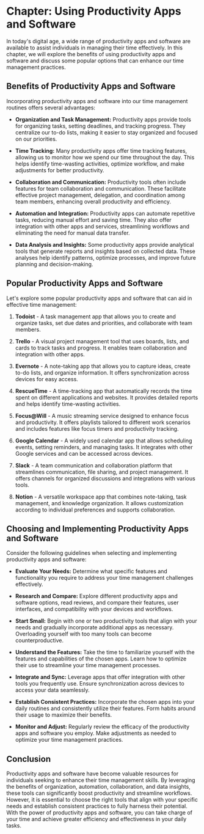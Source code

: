 Chapter: Using Productivity Apps and Software
=============================================

In today's digital age, a wide range of productivity apps and software are available to assist individuals in managing their time effectively. In this chapter, we will explore the benefits of using productivity apps and software and discuss some popular options that can enhance our time management practices.

**Benefits of Productivity Apps and Software**
----------------------------------------------

Incorporating productivity apps and software into our time management routines offers several advantages:

* **Organization and Task Management:** Productivity apps provide tools for organizing tasks, setting deadlines, and tracking progress. They centralize our to-do lists, making it easier to stay organized and focused on our priorities.

* **Time Tracking:** Many productivity apps offer time tracking features, allowing us to monitor how we spend our time throughout the day. This helps identify time-wasting activities, optimize workflow, and make adjustments for better productivity.

* **Collaboration and Communication:** Productivity tools often include features for team collaboration and communication. These facilitate effective project management, delegation, and coordination among team members, enhancing overall productivity and efficiency.

* **Automation and Integration:** Productivity apps can automate repetitive tasks, reducing manual effort and saving time. They also offer integration with other apps and services, streamlining workflows and eliminating the need for manual data transfer.

* **Data Analysis and Insights:** Some productivity apps provide analytical tools that generate reports and insights based on collected data. These analyses help identify patterns, optimize processes, and improve future planning and decision-making.

**Popular Productivity Apps and Software**
------------------------------------------

Let's explore some popular productivity apps and software that can aid in effective time management:

1. **Todoist** - A task management app that allows you to create and organize tasks, set due dates and priorities, and collaborate with team members.

2. **Trello** - A visual project management tool that uses boards, lists, and cards to track tasks and progress. It enables team collaboration and integration with other apps.

3. **Evernote** - A note-taking app that allows you to capture ideas, create to-do lists, and organize information. It offers synchronization across devices for easy access.

4. **RescueTime** - A time-tracking app that automatically records the time spent on different applications and websites. It provides detailed reports and helps identify time-wasting activities.

5. **Focus@Will** - A music streaming service designed to enhance focus and productivity. It offers playlists tailored to different work scenarios and includes features like focus timers and productivity tracking.

6. **Google Calendar** - A widely used calendar app that allows scheduling events, setting reminders, and managing tasks. It integrates with other Google services and can be accessed across devices.

7. **Slack** - A team communication and collaboration platform that streamlines communication, file sharing, and project management. It offers channels for organized discussions and integrations with various tools.

8. **Notion** - A versatile workspace app that combines note-taking, task management, and knowledge organization. It allows customization according to individual preferences and supports collaboration.

**Choosing and Implementing Productivity Apps and Software**
------------------------------------------------------------

Consider the following guidelines when selecting and implementing productivity apps and software:

* **Evaluate Your Needs:** Determine what specific features and functionality you require to address your time management challenges effectively.

* **Research and Compare:** Explore different productivity apps and software options, read reviews, and compare their features, user interfaces, and compatibility with your devices and workflows.

* **Start Small:** Begin with one or two productivity tools that align with your needs and gradually incorporate additional apps as necessary. Overloading yourself with too many tools can become counterproductive.

* **Understand the Features:** Take the time to familiarize yourself with the features and capabilities of the chosen apps. Learn how to optimize their use to streamline your time management processes.

* **Integrate and Sync:** Leverage apps that offer integration with other tools you frequently use. Ensure synchronization across devices to access your data seamlessly.

* **Establish Consistent Practices:** Incorporate the chosen apps into your daily routines and consistently utilize their features. Form habits around their usage to maximize their benefits.

* **Monitor and Adjust:** Regularly review the efficacy of the productivity apps and software you employ. Make adjustments as needed to optimize your time management practices.

**Conclusion**
--------------

Productivity apps and software have become valuable resources for individuals seeking to enhance their time management skills. By leveraging the benefits of organization, automation, collaboration, and data insights, these tools can significantly boost productivity and streamline workflows. However, it is essential to choose the right tools that align with your specific needs and establish consistent practices to fully harness their potential. With the power of productivity apps and software, you can take charge of your time and achieve greater efficiency and effectiveness in your daily tasks.
